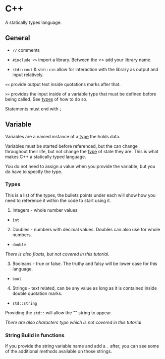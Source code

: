 # C++

A statically types language.

## General

- `//` comments

- `#include <>` import a library. Between the <> add your library name.

- `std::cout` & `std::cin` allow for interaction with the library as  output and input relatively.

`<<` provide output text inside quotations marks after that.

`>>` provides the input inside of a variable type that must be defined before being called. See [types](./Notes.md/#types) of how to do so.

Statements must end with `;`

## Variable

Variables are a named instance of a [type](./Notes.md/#types) the holds data.

Variables must be started before referenced, but the can change throughout their life, but not change the [type](./Notes.md/#types) of state they are. This is what makes C++ a statically typed language.

You do not need to assign a value when you provide the variable, but you do have to specify the type.

### Types

This is a list of the types, the bullets points under each will show how you need to reference it within the code to start using it.

1. Integers - whole number values

- `int`

2. Doubles - numbers with decimal values. Doubles can also use for whole numbers.

- `double`

*There is also floats, but not covered in this tutorial.*

3. Booleans - true or false. The truthy and falsy will be lower case for this language.

- `bool`

4. Strings - text related, can be any value as long as it is contained inside double quotation marks.

- `std::string`

Providing the `std::` will allow the "" string to appear.

*There are also characters type which is not covered in this tutorial*

### String Build in functions

If you provide the string variable name and add a `.` after, you can see some of the additional methods available on those strings.